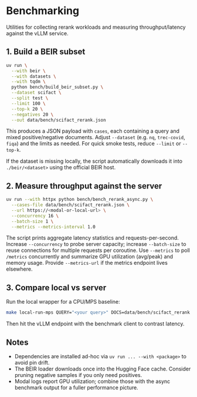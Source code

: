 # Benchmarking

Utilities for collecting rerank workloads and measuring throughput/latency against the vLLM service.

## 1. Build a BEIR subset

```bash
uv run \
  --with beir \
  --with datasets \
  --with tqdm \
  python bench/build_beir_subset.py \
  --dataset scifact \
  --split test \
  --limit 100 \
  --top-k 20 \
  --negatives 20 \
  --out data/bench/scifact_rerank.json
```

This produces a JSON payload with `cases`, each containing a query and mixed positive/negative documents. Adjust `--dataset` (e.g. `nq`, `trec-covid`, `fiqa`) and the limits as needed. For quick smoke tests, reduce `--limit` or `--top-k`.

If the dataset is missing locally, the script automatically downloads it into `./beir/<dataset>` using the official BEIR host.

## 2. Measure throughput against the server

```bash
uv run --with httpx python bench/bench_rerank_async.py \
  --cases-file data/bench/scifact_rerank.json \
  --url https://<modal-or-local-url> \
  --concurrency 16 \
  --batch-size 1 \
  --metrics --metrics-interval 1.0
```

The script prints aggregate latency statistics and requests-per-second. Increase `--concurrency` to probe server capacity; increase `--batch-size` to reuse connections for multiple requests per coroutine. Use `--metrics` to poll `/metrics` concurrently and summarize GPU utilization (avg/peak) and memory usage. Provide `--metrics-url` if the metrics endpoint lives elsewhere.

## 3. Compare local vs server

Run the local wrapper for a CPU/MPS baseline:

```bash
make local-run-mps QUERY="<your query>" DOCS=data/bench/scifact_rerank.json
```

Then hit the vLLM endpoint with the benchmark client to contrast latency.

## Notes

- Dependencies are installed ad-hoc via `uv run ... --with <package>` to avoid pin drift.
- The BEIR loader downloads once into the Hugging Face cache. Consider pruning negative samples if you only need positives.
- Modal logs report GPU utilization; combine those with the async benchmark output for a fuller performance picture.

